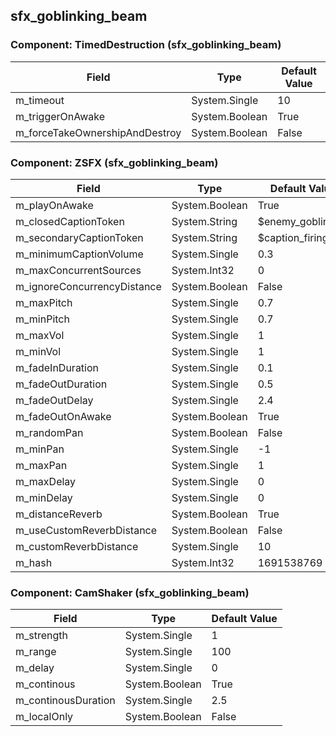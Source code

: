 ## sfx_goblinking_beam

### Component: TimedDestruction (sfx_goblinking_beam)

|Field|Type|Default Value|
|---|---|---|
|m_timeout|System.Single|10|
|m_triggerOnAwake|System.Boolean|True|
|m_forceTakeOwnershipAndDestroy|System.Boolean|False|

### Component: ZSFX (sfx_goblinking_beam)

|Field|Type|Default Value|
|---|---|---|
|m_playOnAwake|System.Boolean|True|
|m_closedCaptionToken|System.String|$enemy_goblinking|
|m_secondaryCaptionToken|System.String|$caption_firing|
|m_minimumCaptionVolume|System.Single|0.3|
|m_maxConcurrentSources|System.Int32|0|
|m_ignoreConcurrencyDistance|System.Boolean|False|
|m_maxPitch|System.Single|0.7|
|m_minPitch|System.Single|0.7|
|m_maxVol|System.Single|1|
|m_minVol|System.Single|1|
|m_fadeInDuration|System.Single|0.1|
|m_fadeOutDuration|System.Single|0.5|
|m_fadeOutDelay|System.Single|2.4|
|m_fadeOutOnAwake|System.Boolean|True|
|m_randomPan|System.Boolean|False|
|m_minPan|System.Single|-1|
|m_maxPan|System.Single|1|
|m_maxDelay|System.Single|0|
|m_minDelay|System.Single|0|
|m_distanceReverb|System.Boolean|True|
|m_useCustomReverbDistance|System.Boolean|False|
|m_customReverbDistance|System.Single|10|
|m_hash|System.Int32|1691538769|

### Component: CamShaker (sfx_goblinking_beam)

|Field|Type|Default Value|
|---|---|---|
|m_strength|System.Single|1|
|m_range|System.Single|100|
|m_delay|System.Single|0|
|m_continous|System.Boolean|True|
|m_continousDuration|System.Single|2.5|
|m_localOnly|System.Boolean|False|

